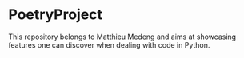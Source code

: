 # PoetryProject

This repository belongs to Matthieu Medeng and aims at showcasing features one can discover when dealing with code in Python.
